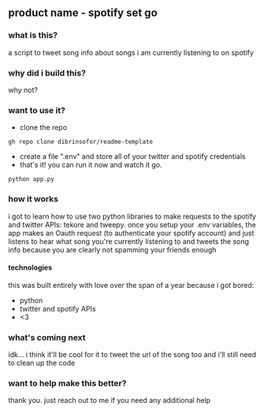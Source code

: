 ## product name - spotify set go


### what is this?
a script to tweet song info about songs i am currently listening to on spotify

### why did i build this?
why not?


### want to use it?

* clone the repo
```
gh repo clone dibrinsofor/readme-template
```
* create a file ".env" and store all of your twitter and spotify credentials
* that's it! you can run it now and watch it go.
```
python app.py
```

### how it works
i got to learn how to use two python libraries to make requests to the spotify and twitter APIs: tekore and tweepy. once you setup your .env variables, the app makes an Oauth request (to authenticate your spotify account) and just listens to hear what song you're currently listening to and tweets the song info because you are clearly not spamming your friends enough

#### technologies
this was built entirely with love over the span of a year because i got bored:

- python
- twitter and spotify APIs
- <3

### what's coming next
idk... i think it'll be cool for it to tweet the url of the song too and i'll still need to clean up the code

### want to help make this better?
thank you. just reach out to me if you need any additional help

[//]: # (So depending on use case, you may want to keep the documentation short. in that case you may not need to include the last two sections or you can)
